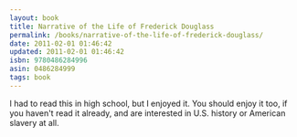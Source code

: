 ```yaml
---
layout: book
title: Narrative of the Life of Frederick Douglass
permalink: /books/narrative-of-the-life-of-frederick-douglass/
date: 2011-02-01 01:46:42
updated: 2011-02-01 01:46:42
isbn: 9780486284996
asin: 0486284999
tags: book
---
```

I had to read this in high school, but I enjoyed it. You should enjoy it too,
if you haven't read it already, and are interested in U.S. history or American
slavery at all.
